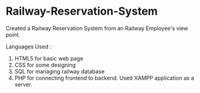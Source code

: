 # Railway-Reservation-System
Created a Railway Reservation System from an Railway Employee's view point.

Languages Used : 
1. HTML5 for basic web page
2. CSS for some designing
3. SQL for managing railway database
4. PHP for connecting frontend to backend.
Used XAMPP application as a server.
